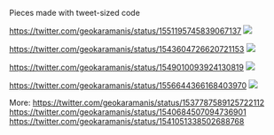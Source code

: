 Pieces made with tweet-sized code

https://twitter.com/geokaramanis/status/1551195745839067137
![]("spiro.png")

https://twitter.com/geokaramanis/status/1543604726620721153
![]("leaves.png")

https://twitter.com/geokaramanis/status/1549010093924130819
![]("bird.png")

https://twitter.com/geokaramanis/status/1556644366168403970
![]("ascii.png")

More:
https://twitter.com/geokaramanis/status/1537787589125722112
https://twitter.com/geokaramanis/status/1540684507094736901
https://twitter.com/geokaramanis/status/1541051338502688768
